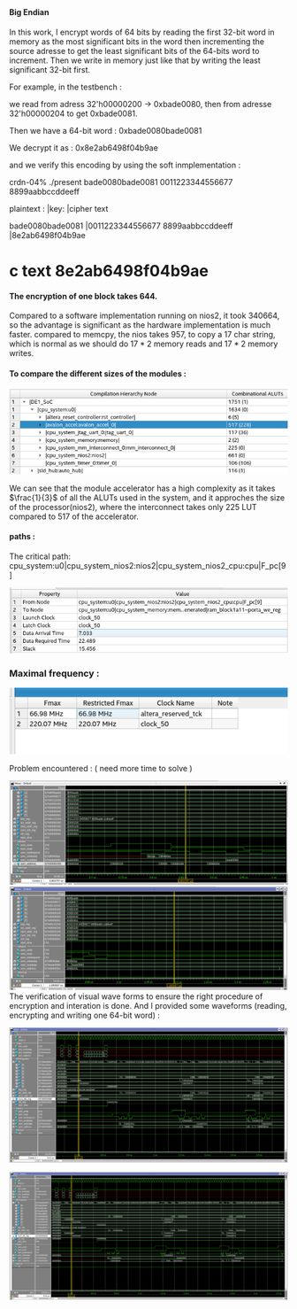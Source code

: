 ## 

#### Big Endian 
In this work, I encrypt words of 64 bits by reading the first 32-bit word in memory as the most significant bits in the word then incrementing the source adresse to get the least significant bits of the 64-bits word to increment. Then we write in memory just like that by writing the least significant 32-bit first. 

For example, in the testbench : 

we read from adress 32'h00000200 -> 0xbade0080, then from adresse 32'h00000204 to get 0xbade0081.

Then we have a 64-bit word : 0xbade0080bade0081

We decrypt it as : 0x8e2ab6498f04b9ae


and we verify this encoding by using the soft inmplementation : 


crdn-04% ./present bade0080bade0081 0011223344556677 8899aabbccddeeff

plaintext :      |key:                              |cipher text

bade0080bade0081 |0011223344556677 8899aabbccddeeff |8e2ab6498f04b9ae

# c text 8e2ab6498f04b9ae
#### The encryption of one block takes 644.
Compared to a software implementation running on nios2, it took 340664, so the advantage is significant as the hardware implementation is much faster.
compared to memcpy, the nios takes 957, to copy a 17 char string, which is normal as we should do $17*2$ memory reads and $17*2$ memory writes.

#### To compare the different sizes of the modules : 
![](./docs/ALUTs_comparaison.png)

We can see that the module accelerator has a high complexity as it takes $\frac{1}{3}$ of all the ALUTs used in the system, and it approches the size of the processor(nios2), where the interconnect takes only 225 LUT compared to 517 of the accelerator.

#### paths : 
The critical path: cpu_system:u0|cpu_system_nios2:nios2|cpu_system_nios2_cpu:cpu|F_pc[9]

![](./docs/critical_path.png)

### Maximal frequency : 
![](./docs/Fmax.png)



















Problem encountered : ( need more time to solve )

![](./docs/problem_.png)
![](./docs/problem.png)
The verification of visual wave forms to ensure the right procedure of encryption and interation is done. And I provided some waveforms (reading, encrypting and writing one 64-bit word) :

![](./docs/wave.png)


![](./docs/wave2.png)


